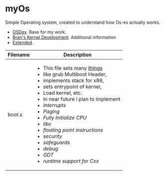 # myOs
Simple Operating system, created to understand how Os-es actually works.

* [OSDev](http://wiki.osdev.org/Main_Page). Base for my work.
* [Bran's Kernel Development](http://www.osdever.net/bkerndev/index.php). Additional information
* [Extended](http://www.cs.vu.nl/~herbertb/misc/writingkernels.txt).

|Filename    |Description                       |
|------------|----------------------------------|
|boot.s      |<ul><li>This file sets many [things](https://www.gnu.org/software/grub/manual/multiboot/html_node/boot_002eS.html)</li><li>like grub Multiboot Header,</li><li>implements stack for x86,</li><li>sets entrypoint of kernel,</li><li>Load kernel, etc.</li><li>In near future i plan to implement</li><li> *Interrupts*</li><li> *Paging*</li><li> *Fully Initialize CPU*</li><li> *libc*</li><li> *floating point instructions*</li><li> *security*</li><li> *safeguards*</li><li> *debug*</li><li> *GDT*</li><li> *runtime support for Cxx*</li></ul>
